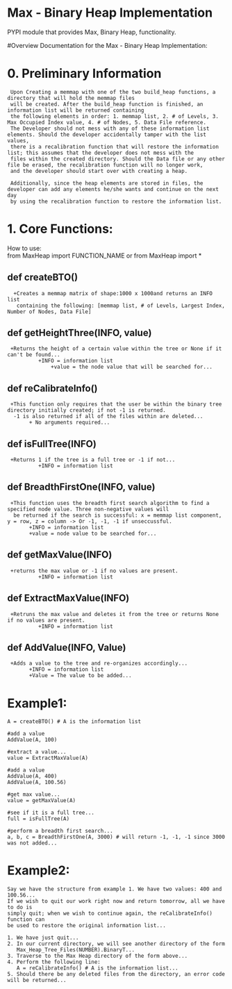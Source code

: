 # Max - Binary Heap Implementation
PYPI module that provides Max, Binary Heap, functionality.

#Overview
Documentation for the Max - Binary Heap Implementation:
# 0. Preliminary Information

     Upon Creating a memmap with one of the two build_heap functions, a directory that will hold the memmap files
     will be created. After the build_heap function is finished, an information list will be returned containing
     the following elements in order: 1. memmap list, 2. # of Levels, 3. Max Occupied Index value, 4. # of Nodes, 5. Data File reference.
     The Developer should not mess with any of these information list elements. Should the developer accidentally tamper with the list values,
     there is a recalibration function that will restore the information list; this assumes that the developer does not mess with the
     files within the created directory. Should the Data file or any other file be erased, the recalibration function will no longer work,
     and the developer should start over with creating a heap.

     Additionally, since the heap elements are stored in files, the developer can add any elements he/she wants and continue on the next day
     by using the recalibration function to restore the information list.

# 1. Core Functions:

  How to use: <br/>
      from MaxHeap import FUNCTION_NAME or from MaxHeap import *

  ## def createBTO()
      +Creates a memmap matrix of shape:1000 x 1000and returns an INFO list
       containing the following: [memmap list, # of Levels, Largest Index, Number of Nodes, Data File]

  ## def getHeightThree(INFO, value)
     +Returns the height of a certain value within the tree or None if it can't be found...
     	      +INFO = information list
	      	      +value = the node value that will be searched for...

  ## def reCalibrateInfo()
     +This function only requires that the user be within the binary tree directory initially created; if not -1 is returned.
      -1 is also returned if all of the files within are deleted...
     	   + No arguments required...

  ## def isFullTree(INFO)
     +Returns 1 if the tree is a full tree or -1 if not...
     	      +INFO = information list

  ## def BreadthFirstOne(INFO, value)
     +This function uses the breadth first search algorithm to find a specified node value. Three non-negative values will
      be returned if the search is successful: x = memmap list component, y = row, z = column -> Or -1, -1, -1 if unseccussful.
     	   +INFO = information list
	   	   +value = node value to be searched for...

  ## def getMaxValue(INFO)
     +returns the max value or -1 if no values are present.
     	      +INFO = information list

  ## def ExtractMaxValue(INFO)
     +Retruns the max value and deletes it from the tree or returns None if no values are present.
     	      +INFO = information list

  ## def AddValue(INFO, Value)
     +Adds a value to the tree and re-organizes accordingly...
     	   +INFO = information list
	   	   +Value = The value to be added...

# Example1:

	A = createBTO() # A is the information list

	#add a value
	AddValue(A, 100)

	#extract a value...
	value = ExtractMaxValue(A)

	#add a value
	AddValue(A, 400)
	AddValue(A, 100.56)

	#get max value...
	value = getMaxValue(A)

	#see if it is a full tree...
	full = isFullTree(A)

	#perform a breadth first search...
	a, b, c = BreadthFirstOne(A, 3000) # will return -1, -1, -1 since 3000 was not added...

# Example2:

	Say we have the structure from example 1. We have two values: 400 and 100.56...
	If we wish to quit our work right now and return tomorrow, all we have to do is
	simply quit; when we wish to continue again, the reCalibrateInfo() function can
	be used to restore the original information list...

	1. We have just quit...
	2. In our current directory, we will see another directory of the form
	   Max_Heap_Tree_Files(NUMBER).BinaryT...
	3. Traverse to the Max Heap directory of the form above...
	4. Perform the following line:
	   A = reCalibrateInfo() # A is the information list...
	5. Should there be any deleted files from the directory, an error code will be returned...
	
